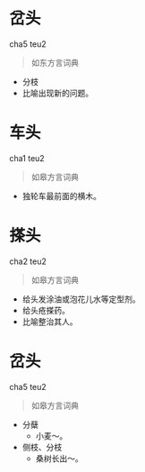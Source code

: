 # 岔头
cha5 teu2
> 如东方言词典
- 分枝
- 比喻出现新的问题。

# 车头
cha1 teu2
> 如皋方言词典
- 独轮车最前面的横木。

# 搽头
cha2 teu2
> 如皋方言词典
- 给头发涂油或泡花儿水等定型剂。
- 给头疮搽药。
- 比喻整治其人。

# 岔头
cha5 teu2
> 如皋方言词典
- 分蘖
  - 小麦～。
- 侧枝、分枝
  - 桑树长出～。
